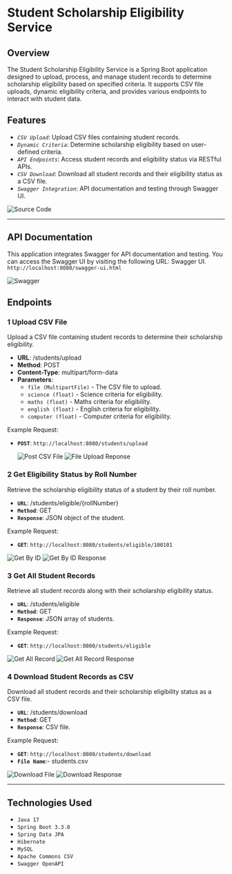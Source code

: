 # Student Scholarship Eligibility Service


## Overview

The Student Scholarship Eligibility Service is a Spring Boot application designed to upload, process, and manage student records to determine scholarship eligibility based on specified criteria. It supports CSV file uploads, dynamic eligibility criteria, and provides various endpoints to interact with student data.

## Features

- *`CSV Upload`*: Upload CSV files containing student records.
- *`Dynamic Criteria`*: Determine scholarship eligibility based on user-defined criteria.
- *`API Endpoints`*: Access student records and eligibility status via RESTful APIs.
- *`CSV Download`*: Download all student records and their eligibility status as a CSV file.
- *`Swagger Integration`*: API documentation and testing through Swagger UI.

![Source Code](https://github.com/rohitkumarvatsh01/Student_Scholarship/assets/85385695/1fef258e-e2ec-44bb-82c6-7476af062503)

---

## API Documentation

This application integrates Swagger for API documentation and testing. You can access the Swagger UI by visiting the following URL: Swagger UI.
`http://localhost:8080/swagger-ui.html`

![Swagger](https://github.com/rohitkumarvatsh01/Student_Scholarship/assets/85385695/323e76f5-fdf0-451b-923a-a9c2c698e761)


## Endpoints

### 1 Upload CSV File

Upload a CSV file containing student records to determine their scholarship eligibility.

- **URL**: /students/upload
- **Method**: POST
- **Content-Type**: multipart/form-data
- **Parameters**:
  - `file (MultipartFile)` - The CSV file to upload.
  - `science (float)` - Science criteria for eligibility.
  - `maths (float)` - Maths criteria for eligibility.
  - `english (float)` - English criteria for eligibility.
  - `computer (float)` - Computer criteria for eligibility.

Example Request:
 - **`POST`**: `http://localhost:8080/students/upload`

   ![Post CSV File](https://github.com/rohitkumarvatsh01/Student_Scholarship/assets/85385695/f3cd8745-da18-4257-a053-5c5e23473e66)
   ![File Upload Reponse](https://github.com/rohitkumarvatsh01/Student_Scholarship/assets/85385695/74978360-5072-4da2-b8f6-a85b700d874c)

   
### 2 Get Eligibility Status by Roll Number

Retrieve the scholarship eligibility status of a student by their roll number.

- **`URL`**: /students/eligible/{rollNumber}
- **`Method`**: GET
- **`Response`**: JSON object of the student.

Example Request:
 - **`GET`**: `http://localhost:8080/students/eligible/100101`

![Get By ID](https://github.com/rohitkumarvatsh01/Student_Scholarship/assets/85385695/1d2fbbf4-b04e-46de-8797-835ba00c4dd5)
![Get By ID Response](https://github.com/rohitkumarvatsh01/Student_Scholarship/assets/85385695/1b71dd94-34f9-4672-a1da-32129be62f32)


### 3 Get All Student Records

Retrieve all student records along with their scholarship eligibility status.

- **`URL`**: /students/eligible
- **`Method`**: GET
- **`Response`**: JSON array of students.

Example Request:
- **`GET`**: `http://localhost:8080/students/eligible`
  
![Get All Record](https://github.com/rohitkumarvatsh01/Student_Scholarship/assets/85385695/010a456b-e895-4730-ba4d-a74c932cb7ea)
![Get All Record Response](https://github.com/rohitkumarvatsh01/Student_Scholarship/assets/85385695/e4a3cbc7-419f-4d31-9641-40693ed263e0)


### 4 Download Student Records as CSV

Download all student records and their scholarship eligibility status as a CSV file.

- **`URL`**: /students/download
- **`Method`**: GET
- **`Response`**: CSV file.

Example Request:
- **`GET`**: `http://localhost:8080/students/download`
- **`File Name`**:- students.csv

![Download File](https://github.com/rohitkumarvatsh01/Student_Scholarship/assets/85385695/9814812e-eddc-41e3-951d-cf00fc5e6b08)
![Download Response](https://github.com/rohitkumarvatsh01/Student_Scholarship/assets/85385695/daff4b2c-78d4-4b16-8413-0307aa7cab3a)

---

## Technologies Used

- `Java 17`
- `Spring Boot 3.3.0`
- `Spring Data JPA`
- `Hibernate`
- `MySQL`
- `Apache Commons CSV`
- `Swagger OpenAPI`
